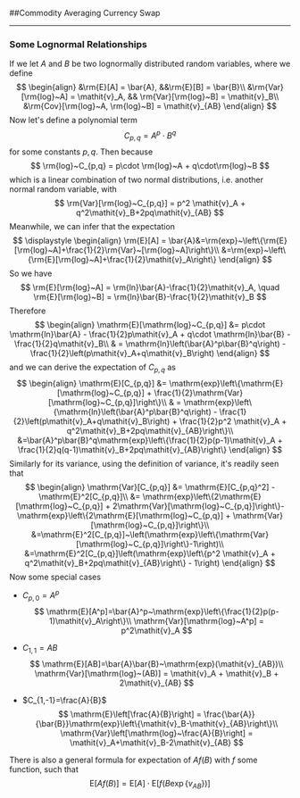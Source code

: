 ##Commodity Averaging Currency Swap

----

### Some Lognormal Relationships

If we let $A$ and $B$ be two lognormally distributed random variables, where we define
$$
\begin{align}
&\rm{E}[A] = \bar{A},  &&\rm{E}[B] = \bar{B}\\
&\rm{Var}[\rm{log}~A] = \mathit{v}_A, && \rm{Var}[\rm{log}~B] = \mathit{v}_B\\
&\rm{Cov}[\rm{log}~A, \rm{log}~B] = \mathit{v}_{AB}
\end{align}
$$
Now let's define a polynomial term
$$
C_{p,q} = A^p\cdot B^q
$$
for some constants $p, q$. Then because
$$
\rm{log}~C_{p,q} = p\cdot \rm{log}~A + q\cdot\rm{log}~B
$$
which is a linear combination of two normal distributions, i.e. another normal random  variable, with
$$
\rm{Var}[\rm{log}~C_{p,q}] = p^2 \mathit{v}_A + q^2\mathit{v}_B+2pq\mathit{v}_{AB}
$$
Meanwhile, we can infer that the expectation
$$
\displaystyle
\begin{align}
\rm{E}[A] = \bar{A}&=\rm{exp}~\left\{\rm{E}[\rm{log}~A]+\frac{1}{2}\rm{Var}~[\rm{log}~A]\right\}\\
&=\rm{exp}~\left\{\rm{E}[\rm{log}~A]+\frac{1}{2}\mathit{v}_A\right\}
\end{align}
$$
So we have
$$
\rm{E}[\rm{log}~A] = \rm{ln}\bar{A}-\frac{1}{2}\mathit{v}_A, \quad \rm{E}[\rm{log}~B] = \rm{ln}\bar{B}-\frac{1}{2}\mathit{v}_B
$$
Therefore
$$
\begin{align}
\mathrm{E}[\mathrm{log}~C_{p,q}] &= p\cdot \mathrm{ln}\bar{A} - \frac{1}{2}p\mathit{v}_A + q\cdot \mathrm{ln}\bar{B} - \frac{1}{2}q\mathit{v}_B\\
& = \mathrm{ln}\left(\bar{A}^p\bar{B}^q\right) - \frac{1}{2}\left(p\mathit{v}_A+q\mathit{v}_B\right)
\end{align}
$$
and we can derive the expectation of $C_{p,q}$ as
$$
\begin{align}
\mathrm{E}[C_{p,q}] &= \mathrm{exp}\left\{\mathrm{E}[\mathrm{log}~C_{p,q}] + \frac{1}{2}\mathrm{Var}[\mathrm{log}~C_{p,q}]\right\}\\
& = \mathrm{exp}\left\{\mathrm{ln}\left(\bar{A}^p\bar{B}^q\right) - \frac{1}{2}\left(p\mathit{v}_A+q\mathit{v}_B\right) + \frac{1}{2}p^2 \mathit{v}_A + q^2\mathit{v}_B+2pq\mathit{v}_{AB}\right\}\\
&=\bar{A}^p\bar{B}^q\mathrm{exp}\left\{\frac{1}{2}p(p-1)\mathit{v}_A + \frac{1}{2}q(q-1)\mathit{v}_B+2pq\mathit{v}_{AB}\right\}
\end{align}
$$
Similarly for its variance, using the definition of variance, it's readily seen that
$$
\begin{align}
\mathrm{Var}[C_{p,q}] &= \mathrm{E}[C_{p,q}^2] - \mathrm{E}^2[C_{p,q}]\\
&=  \mathrm{exp}\left\{2\mathrm{E}[\mathrm{log}~C_{p,q}] + 2\mathrm{Var}[\mathrm{log}~C_{p,q}]\right\}- \mathrm{exp}\left\{2\mathrm{E}[\mathrm{log}~C_{p,q}] + \mathrm{Var}[\mathrm{log}~C_{p,q}]\right\}\\
&=\mathrm{E}^2[C_{p,q}]~\left(\mathrm{exp}\left\{\mathrm{Var}[\mathrm{log}~C_{p,q}]\right\}-1\right)\\
&=\mathrm{E}^2[C_{p,q}]\left(\mathrm{exp}\left\{p^2 \mathit{v}_A + q^2\mathit{v}_B+2pq\mathit{v}_{AB}\right\} - 1\right)
\end{align}
$$
Now some special cases

- $C_{p,0} = A^p$
  $$
  \mathrm{E}[A^p]=\bar{A}^p~\mathrm{exp}\left\{\frac{1}{2}p(p-1)\mathit{v}_A\right\}\\
  \mathrm{Var}[\mathrm{log}~A^p] = p^2\mathit{v}_A
  $$

- $C_{1,1}=AB$
  $$
  \mathrm{E}[AB]=\bar{A}\bar{B}~\mathrm{exp}(\mathit{v}_{AB})\\
  \mathrm{Var}[\mathrm{log}~(AB)] = \mathit{v}_A + \mathit{v}_B + 2\mathit{v}_{AB}
  $$

- $C_{1,-1}=\frac{A}{B}$
  $$
  \mathrm{E}\left[\frac{A}{B}\right] = \frac{\bar{A}}{\bar{B}}\mathrm{exp}\left\{\mathit{v}_B-\mathit{v}_{AB}\right\}\\
  \mathrm{Var}\left[\mathrm{log}~\frac{A}{B}\right] = \mathit{v}_A+\mathit{v}_B-2\mathit{v}_{AB}
  $$


There is also a general formula for expectation of $Af(B)$ with $f$ some function, such that
$$
\mathrm{E}\left[Af(B)\right] = \mathrm{E}[A]\cdot\mathrm{E}[f(B\exp\{\mathit{v}_{AB}\})]
$$




